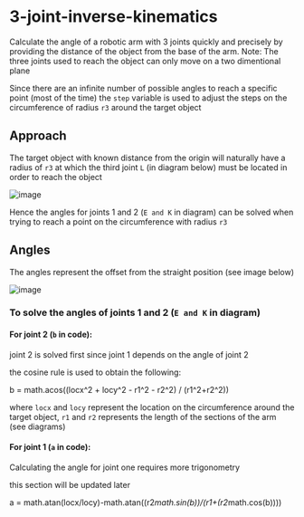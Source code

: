 # 3-joint-inverse-kinematics
Calculate the angle of a robotic arm with 3 joints quickly and precisely by providing the distance of the object from the base of the arm.
Note:
   The three joints used to reach the object can only move on a two dimentional plane

Since there are an infinite number of possible angles to reach a specific point (most of the time) the ``step`` variable is used to adjust the steps on the circumference of radius ``r3`` around the target object

## Approach
The target object with known distance from the origin will naturally have a radius of `r3` at which the third joint `L` (in diagram below) must be located in order to reach the object

![image](https://github.com/covertimpala/3-joint-inverse-kinematics/assets/77851547/a04ab50c-4fe3-40a6-9ecd-faa8da68c48c)

Hence the angles for joints 1 and 2 (`E and K` in diagram) can be solved when trying to reach a point on the circumference with radius `r3`

## Angles
The angles represent the offset from the straight position (see image below)

![image](https://github.com/covertimpala/3-joint-inverse-kinematics/assets/77851547/9ce1d924-dfde-42e0-927a-f2faff7a9286)


### To solve the angles of joints 1 and 2 (`E and K` in diagram)
#### For joint 2 (`b` in code):
joint 2 is solved first since joint 1 depends on the angle of joint 2

the cosine rule is used to obtain the following:

b = math.acos((locx^2 + locy^2 - r1^2 - r2^2) / (r1^2+r2^2))

where `locx` and `locy` represent the location on the circumference around the target object, `r1` and `r2` represents the length of the sections of the arm (see diagrams)

#### For joint 1 (`a` in code):

Calculating the angle for joint one requires more trigonometry

this section will be updated later

a = math.atan(locx/locy)-math.atan((r2*math.sin(b))/(r1+(r2*math.cos(b))))
